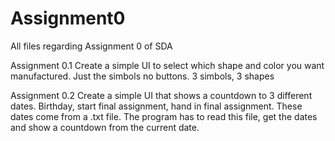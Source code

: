 # Assignment0
All files regarding Assignment 0 of SDA

Assignment 0.1
Create a simple UI to select which shape and color you want manufactured. Just the simbols no buttons.
3 simbols, 3 shapes

Assignment 0.2
Create a simple UI that shows a countdown to 3 different dates. Birthday, start final assignment, hand in final assignment.
These dates come from a .txt file.
The program has to read this file, get the dates and show a countdown from the current date.

